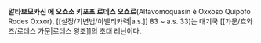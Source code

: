 **알타보모카신 에 오쇼소 키포포 로데스 오쇼르**(Altavomoquasin é Oxxoso Quipofo Rodes Oxxor), [[설정/기년법/아벨리카력|a.s.]] 83 ~ a.s. 33)는 대기국 [[가문/흐와즈/로데스 가문|로데스 왕조]]의 초대 레닌이다.